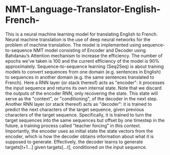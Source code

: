 # NMT-Language-Translator-English-French-
This is a neural machine learning model for translating English to French. 
Neural machine translation is the use of deep neural networks for the problem of machine translation.
The model is implemented using sequence-to-sequence NMT model consisting of Encoder and Decoder using Bahdanau’s Attention mechanism to increase the efficiency. The number of epochs we've taken is 100 and the current efficiency of the model is 90% approximately.
Sequence-to-sequence learning (Seq2Seq) is about training models to convert sequences from one domain (e.g. sentences in English) to sequences in another domain (e.g. the same sentences translated to French).
Here a RNN layer (or stack thereof) acts as "encoder": it processes the input sequence and returns its own internal state. Note that we discard the outputs of the encoder RNN, only recovering the state. This state will serve as the "context", or "conditioning", of the decoder in the next step.
Another RNN layer (or stack thereof) acts as "decoder": it is trained to predict the next characters of the target sequence, given previous characters of the target sequence. Specifically, it is trained to turn the target sequences into the same sequences but offset by one timestep in the future, a training process called "teacher forcing" in this context. Importantly, the encoder uses as initial state the state vectors from the encoder, which is how the decoder obtains information about what it is supposed to generate. Effectively, the decoder learns to generate targets[t+1...] given targets[...t], conditioned on the input sequence.

